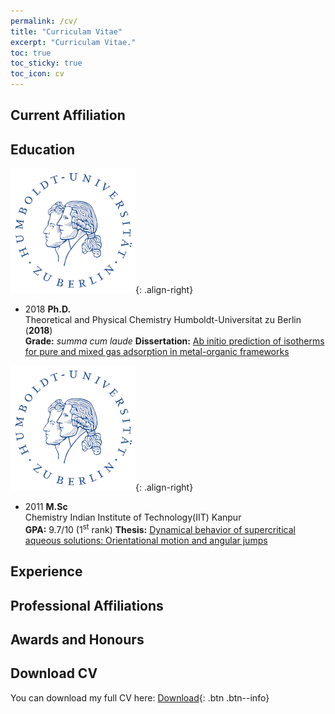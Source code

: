 ```yaml
---
permalink: /cv/
title: "Curriculam Vitae"
excerpt: "Curriculam Vitae."
toc: true
toc_sticky: true
toc_icon: cv
---
```

## Current Affiliation

## Education
![HU-Logo](/assets/images/logos/HU_logo.png){: .align-right}
+ 2018    **Ph.D.**     
  Theoretical and Physical Chemistry 
  Humboldt-Universitat zu Berlin (**2018**)  
  **Grade:** *summa cum laude*
  **Dissertation:** [Ab initio prediction of isotherms for pure and mixed gas adsorption in metal-organic frameworks](http://dx.doi.org/10.13140/RG.2.2.16512.58882)

![HU-Logo](/assets/images/logos/HU_logo.png){: .align-right}
+ 2011    **M.Sc**   
  Chemistry 
  Indian Institute of Technology(IIT) Kanpur  
  **GPA:** 9.7/10 (1<sup>st</sup> rank)
  **Thesis:** [Dynamical behavior of supercritical aqueous solutions: Orientational motion and angular jumps](http://dx.doi.org/10.13140/RG.2.2.10428.10884)

## Experience

## Professional Affiliations

## Awards and Honours

## Download CV

You can download my full CV here:
[Download](/assets/cv.pdf){: .btn .btn--info} 
